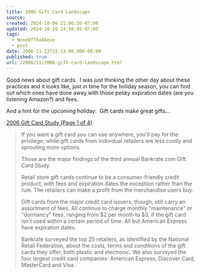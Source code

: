 ```yaml
---
title: 2006 Gift Card Landscape
source: 
created: 2024-10-06 21:06:26-07:00
updated: 2024-10-10 14:56:45-07:00
tags:
  - NoneOfTheAbove
  - post
date: 2006-11-22T15:13:00.000-08:00
published: true
url: /2006/11/2006-gift-card-landscape.html
---
```



Good news about gift cards.  I was just thinking the other day about these practices and it looks like, just in time for the holiday season, you can find out which ones have done away with those pesky expiration dates (are you listening Amazon?) and fees.  
  
And a hint for the upcoming holiday:  Gift cards make great gifts...  
  
[2006 Gift Card Study (Page 1 of 4)](https://www.bankrate.com/brm/news/cc/20061120_gift_card_study_a1.asp)  

> If you want a gift card you can use anywhere, you'll pay for the privilege, while gift cards from individual retailers are less costly and sprouting more options.  
>   
>   
>   
> Those are the major findings of the third annual Bankrate.com Gift Card Study.  
>   
>   
>   
> Retail store gift cards continue to be a consumer-friendly credit product, with fees and expiration dates the exception rather than the rule. The retailers can make a profit from the merchandise users buy.  
>   
>   
>   
> Gift cards from the major credit card issuers, though, still carry an assortment of fees. All continue to charge monthly "maintenance" or "dormancy" fees, ranging from $2 per month to $3, if the gift card isn't used within a certain period of time. All but American Express have expiration dates.  
>   
>   
>   
> Bankrate surveyed the top 25 retailers, as identified by the National Retail Federation, about the costs, terms and conditions of the gift cards they offer, both plastic and electronic. We also surveyed the four largest credit card companies: American Express, Discover Card, MasterCard and Visa.